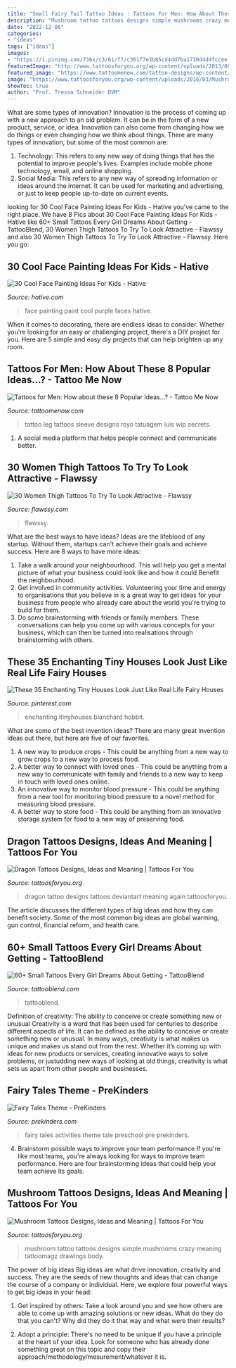 ```yaml
---
title: "Small Fairy Tail Tattoo Ideas : Tattoos For Men: How About These 8 Popular Ideas...?"
description: "Mushroom tattoo tattoos designs simple mushrooms crazy meaning tattoomagz drawings body"
date: "2022-12-06"
categories:
- "ideas"
tags: ["ideas"]
images:
- "https://i.pinimg.com/736x/c3/61/f7/c361f7e3b85cd4dd7ba1730d4d4fccee.jpg"
featuredImage: "http://www.tattoosforyou.org/wp-content/uploads/2013/09/Dragon-Tattoo-Designs.jpg"
featured_image: "https://www.tattoomenow.com/tattoo-designs/wp-content/uploads/2012/06/tatuagem_luis_royo_secrets_tattoo_leg_sleeve_wip.jpg"
image: "https://www.tattoosforyou.org/wp-content/uploads/2016/03/Mushroom-Tattoo.jpg"
ShowToc: true
author: "Prof. Tressa Schneider DVM"
---
```



What are some types of innovation?
Innovation is the process of coming up with a new approach to an old problem. It can be in the form of a new product, service, or idea. Innovation can also come from changing how we do things or even changing how we think about things. There are many types of innovation, but some of the most common are: 
1) Technology: This refers to any new way of doing things that has the potential to improve people's lives. Examples include mobile phone technology, email, and online shopping. 
2) Social Media: This refers to any new way of spreading information or ideas around the internet. It can be used for marketing and advertising, or just to keep people up-to-date on current events.

	

		
looking for 30 Cool Face Painting Ideas For Kids - Hative you've came to the right place. We have 8 Pics about 30 Cool Face Painting Ideas For Kids - Hative like 60+ Small Tattoos Every Girl Dreams About Getting - TattooBlend, 30 Women Thigh Tattoos To Try To Look Attractive - Flawssy and also 30 Women Thigh Tattoos To Try To Look Attractive - Flawssy. Here you go:
		
    
## 30 Cool Face Painting Ideas For Kids - Hative

<img loading=lazy src="https://hative.com/wp-content/uploads/2014/10/face-painting-ideas-for-kids/8-purple-face-paint-for-girl.jpg" onerror="this.onerror=null;this.src='https://tse4.mm.bing.net/th?id=OIP.Xmj3dNPvqgJmF3ERVES_hAHaJ2&amp;pid=15.1';" alt="30 Cool Face Painting Ideas For Kids - Hative">

_Source: hative.com_

>face painting paint cool purple faces hative. 

	

When it comes to decorating, there are endless ideas to consider. Whether you're looking for an easy or challenging project, there's a DIY project for you. Here are 5 simple and easy diy projects that can help brighten up any room.

    
## Tattoos For Men: How About These 8 Popular Ideas...? - Tattoo Me Now

<img loading=lazy src="https://www.tattoomenow.com/tattoo-designs/wp-content/uploads/2012/06/tatuagem_luis_royo_secrets_tattoo_leg_sleeve_wip.jpg" onerror="this.onerror=null;this.src='https://tse2.mm.bing.net/th?id=OIP.v7stdbPzTNpJnUqaux3lsAAAAA&amp;pid=15.1';" alt="Tattoos for Men: How about these 8 Popular Ideas...? - Tattoo Me Now">

_Source: tattoomenow.com_

>tattoo leg tattoos sleeve designs royo tatuagem luis wip secrets. 

	

1. A social media platform that helps people connect and communicate better.

    
## 30 Women Thigh Tattoos To Try To Look Attractive - Flawssy

<img loading=lazy src="http://flawssy.com/wp-content/uploads/2016/04/Flower-Tattoo-Designs-for-Women-On-Thigh.jpg" onerror="this.onerror=null;this.src='https://tse2.mm.bing.net/th?id=OIP.whtaHHmxx3AvovNtBZIsLwHaLH&amp;pid=15.1';" alt="30 Women Thigh Tattoos To Try To Look Attractive - Flawssy">

_Source: flawssy.com_

>flawssy. 

	

What are the best ways to have ideas?
Ideas are the lifeblood of any startup. Without them, startups can't achieve their goals and achieve success. Here are 8 ways to have more ideas:
1. Take a walk around your neighbourhood. This will help you get a mental picture of what your business could look like and how it could Benefit the neighbourhood.
2. Get involved in community activities. Volunteering your time and energy to organisations that you believe in is a great way to get ideas for your business from people who already care about the world you're trying to build for them. 
3. Do some brainstorming with friends or family members. These conversations can help you come up with various concepts for your business, which can then be turned into realisations through brainstorming with others. 

    
## These 35 Enchanting Tiny Houses Look Just Like Real Life Fairy Houses

<img loading=lazy src="https://i.pinimg.com/736x/c3/61/f7/c361f7e3b85cd4dd7ba1730d4d4fccee.jpg" onerror="this.onerror=null;this.src='https://tse1.mm.bing.net/th?id=OIP.IkCu02_WIVDPkdoqqr6HAQHaR8&amp;pid=15.1';" alt="These 35 Enchanting Tiny Houses Look Just Like Real Life Fairy Houses">

_Source: pinterest.com_

>enchanting itinyhouses blanchard hobbit. 

	

What are some of the best invention ideas?
There are many great invention ideas out there, but here are five of our favorites. 
1. A new way to produce crops - This could be anything from a new way to grow crops to a new way to process food. 
2. A better way to connect with loved ones - This could be anything from a new way to communicate with family and friends to a new way to keep in touch with loved ones online. 
3. An innovative way to monitor blood pressure - This could be anything from a new tool for monitoring blood pressure to a novel method for measuring blood pressure. 
4. A better way to store food - This could be anything from an innovative storage system for food to a new way of preserving food. 

    
## Dragon Tattoos Designs, Ideas And Meaning | Tattoos For You

<img loading=lazy src="http://www.tattoosforyou.org/wp-content/uploads/2013/09/Dragon-Tattoo-Designs.jpg" onerror="this.onerror=null;this.src='https://tse2.mm.bing.net/th?id=OIP.7sHQNInftCo5SHUTewcPxgHaKa&amp;pid=15.1';" alt="Dragon Tattoos Designs, Ideas and Meaning | Tattoos For You">

_Source: tattoosforyou.org_

>dragon tattoo designs tattoos deviantart meaning again tattoosforyou. 

	

The article discusses the different types of big ideas and how they can benefit society. Some of the most common big ideas are global warming, gun control, financial reform, and health care.

    
## 60+ Small Tattoos Every Girl Dreams About Getting - TattooBlend

<img loading=lazy src="https://tattooblend.com/wp-content/uploads/2017/04/66-2.jpg" onerror="this.onerror=null;this.src='https://tse1.mm.bing.net/th?id=OIP.Cw5SpOgn9s2SioVbf8zyogHaJ5&amp;pid=15.1';" alt="60+ Small Tattoos Every Girl Dreams About Getting - TattooBlend">

_Source: tattooblend.com_

>tattooblend. 

	

Definition of creativity: The ability to conceive or create something new or unusual
Creativity is a word that has been used for centuries to describe different aspects of life. It can be defined as the ability to conceive or create something new or unusual. In many ways, creativity is what makes us unique and makes us stand out from the rest. Whether it’s coming up with ideas for new products or services, creating innovative ways to solve problems, or justudding new ways of looking at old things, creativity is what sets us apart from other people and businesses.

    
## Fairy Tales Theme - PreKinders

<img loading=lazy src="http://www.prekinders.com/wp-content/uploads/2010/11/fairy-tale-activities.png" onerror="this.onerror=null;this.src='https://tse4.mm.bing.net/th?id=OIP.GqKuPFRZGEoIIQzN1wPovQAAAA&amp;pid=15.1';" alt="Fairy Tales Theme - PreKinders">

_Source: prekinders.com_

>fairy tales activities theme tale preschool pre prekinders. 

	

4. Brainstorm possible ways to improve your team performance
If you're like most teams, you're always looking for ways to improve team performance. Here are four brainstorming ideas that could help your team achieve its goals.

    
## Mushroom Tattoos Designs, Ideas And Meaning | Tattoos For You

<img loading=lazy src="https://www.tattoosforyou.org/wp-content/uploads/2016/03/Mushroom-Tattoo.jpg" onerror="this.onerror=null;this.src='https://tse1.mm.bing.net/th?id=OIP.2_ZJ8-abbc-6PcSEsr6pNAHaNI&amp;pid=15.1';" alt="Mushroom Tattoos Designs, Ideas and Meaning | Tattoos For You">

_Source: tattoosforyou.org_

>mushroom tattoo tattoos designs simple mushrooms crazy meaning tattoomagz drawings body. 

	

The power of big ideas
Big ideas are what drive innovation, creativity and success. They are the seeds of new thoughts and ideas that can change the course of a company or individual. Here, we explore four powerful ways to get big ideas in your head:
1. Get inspired by others: Take a look around you and see how others are able to come up with amazing solutions or new ideas. What do they do that you can't? Why did they do it that way and what were their results?

2. Adopt a principle: There's no need to be unique if you have a principle at the heart of your idea. Look for someone who has already done something great on this topic and copy their approach/methodology/mesurement/whatever it is.

